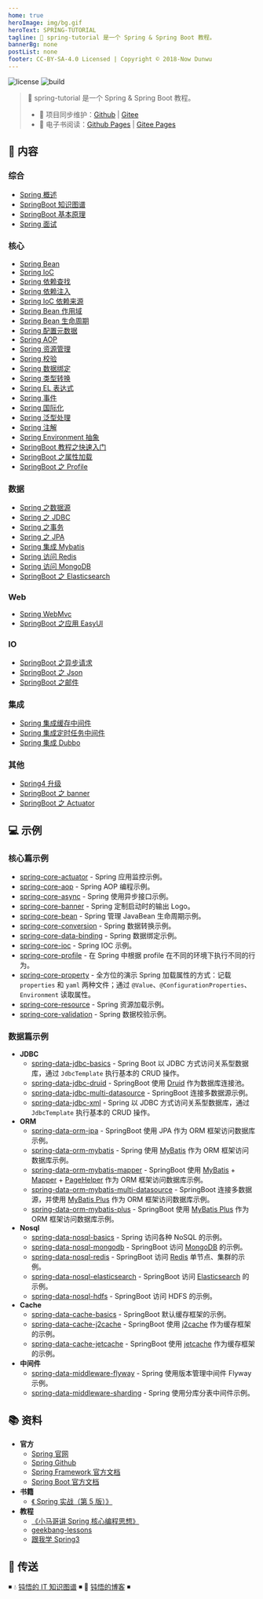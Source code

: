 ```yaml
---
home: true
heroImage: img/bg.gif
heroText: SPRING-TUTORIAL
tagline: 🍃 spring-tutorial 是一个 Spring & Spring Boot 教程。
bannerBg: none
postList: none
footer: CC-BY-SA-4.0 Licensed | Copyright © 2018-Now Dunwu
---
```


![license](https://badgen.net/github/license/dunwu/spring-tutorial)
![build](https://travis-ci.com/dunwu/spring-tutorial.svg?branch=master)

> 🍃 spring-tutorial 是一个 Spring & Spring Boot 教程。
>
> - 🔁 项目同步维护：[Github](https://github.com/dunwu/spring-tutorial/) | [Gitee](https://gitee.com/turnon/spring-tutorial/)
> - 📖 电子书阅读：[Github Pages](https://dunwu.github.io/spring-tutorial/) | [Gitee Pages](http://turnon.gitee.io/spring-tutorial/)

## 📖 内容

### 综合

- [Spring 概述](01.Java/13.框架/01.Spring/00.Spring综合/01.Spring概述.md)
- [SpringBoot 知识图谱](01.Java/13.框架/01.Spring/00.Spring综合/21.SpringBoot知识图谱.md)
- [SpringBoot 基本原理](01.Java/13.框架/01.Spring/00.Spring综合/22.SpringBoot基本原理.md)
- [Spring 面试](01.Java/13.框架/01.Spring/00.Spring综合/99.Spring面试.md)

### 核心

- [Spring Bean](01.Java/13.框架/01.Spring/01.Spring核心/01.SpringBean.md)
- [Spring IoC](01.Java/13.框架/01.Spring/01.Spring核心/02.SpringIoC.md)
- [Spring 依赖查找](01.Java/13.框架/01.Spring/01.Spring核心/03.Spring依赖查找.md)
- [Spring 依赖注入](01.Java/13.框架/01.Spring/01.Spring核心/04.Spring依赖注入.md)
- [Spring IoC 依赖来源](01.Java/13.框架/01.Spring/01.Spring核心/05.SpringIoC依赖来源.md)
- [Spring Bean 作用域](01.Java/13.框架/01.Spring/01.Spring核心/06.SpringBean作用域.md)
- [Spring Bean 生命周期](01.Java/13.框架/01.Spring/01.Spring核心/07.SpringBean生命周期.md)
- [Spring 配置元数据](01.Java/13.框架/01.Spring/01.Spring核心/08.Spring配置元数据.md)
- [Spring AOP](01.Java/13.框架/01.Spring/01.Spring核心/10.SpringAop.md)
- [Spring 资源管理](01.Java/13.框架/01.Spring/01.Spring核心/20.Spring资源管理.md)
- [Spring 校验](01.Java/13.框架/01.Spring/01.Spring核心/21.Spring校验.md)
- [Spring 数据绑定](01.Java/13.框架/01.Spring/01.Spring核心/22.Spring数据绑定.md)
- [Spring 类型转换](01.Java/13.框架/01.Spring/01.Spring核心/23.Spring类型转换.md)
- [Spring EL 表达式](01.Java/13.框架/01.Spring/01.Spring核心/24.SpringEL.md)
- [Spring 事件](01.Java/13.框架/01.Spring/01.Spring核心/25.Spring事件.md)
- [Spring 国际化](01.Java/13.框架/01.Spring/01.Spring核心/26.Spring国际化.md)
- [Spring 泛型处理](01.Java/13.框架/01.Spring/01.Spring核心/27.Spring泛型处理.md)
- [Spring 注解](01.Java/13.框架/01.Spring/01.Spring核心/28.Spring注解.md)
- [Spring Environment 抽象](01.Java/13.框架/01.Spring/01.Spring核心/29.SpringEnvironment抽象.md)
- [SpringBoot 教程之快速入门](01.Java/13.框架/01.Spring/01.Spring核心/31.SpringBoot之快速入门.md)
- [SpringBoot 之属性加载](01.Java/13.框架/01.Spring/01.Spring核心/32.SpringBoot之属性加载.md)
- [SpringBoot 之 Profile](01.Java/13.框架/01.Spring/01.Spring核心/33.SpringBoot之Profile.md)

### 数据

- [Spring 之数据源](01.Java/13.框架/01.Spring/02.Spring数据/01.Spring之数据源.md)
- [Spring 之 JDBC](01.Java/13.框架/01.Spring/02.Spring数据/02.Spring之JDBC.md)
- [Spring 之事务](01.Java/13.框架/01.Spring/02.Spring数据/03.Spring之事务.md)
- [Spring 之 JPA](01.Java/13.框架/01.Spring/02.Spring数据/04.Spring之JPA.md)
- [Spring 集成 Mybatis](01.Java/13.框架/01.Spring/02.Spring数据/10.Spring集成Mybatis.md)
- [Spring 访问 Redis](01.Java/13.框架/01.Spring/02.Spring数据/21.Spring访问Redis.md)
- [Spring 访问 MongoDB](01.Java/13.框架/01.Spring/02.Spring数据/22.Spring访问MongoDB.md)
- [SpringBoot 之 Elasticsearch](01.Java/13.框架/01.Spring/02.Spring数据/24.SpringBoot之Elasticsearch.md)

### Web

- [Spring WebMvc](01.Java/13.框架/01.Spring/03.SpringWeb/01.SpringWebMvc.md)
- [SpringBoot 之应用 EasyUI](01.Java/13.框架/01.Spring/03.SpringWeb/21.SpringBoot之应用EasyUI.md)

### IO

- [SpringBoot 之异步请求](01.Java/13.框架/01.Spring/04.SpringIO/01.SpringBoot之异步请求.md)
- [SpringBoot 之 Json](01.Java/13.框架/01.Spring/04.SpringIO/02.SpringBoot之Json.md)
- [SpringBoot 之邮件](01.Java/13.框架/01.Spring/04.SpringIO/03.SpringBoot之邮件.md)

### 集成

- [Spring 集成缓存中间件](01.Java/13.框架/01.Spring/05.Spring集成/01.Spring集成缓存.md)
- [Spring 集成定时任务中间件](01.Java/13.框架/01.Spring/05.Spring集成/02.Spring集成调度器.md)
- [Spring 集成 Dubbo](01.Java/13.框架/01.Spring/05.Spring集成/03.Spring集成Dubbo.md)

### 其他

- [Spring4 升级](01.Java/13.框架/01.Spring/99.Spring其他/01.Spring4升级.md)
- [SpringBoot 之 banner](01.Java/13.框架/01.Spring/99.Spring其他/21.SpringBoot之banner.md)
- [SpringBoot 之 Actuator](01.Java/13.框架/01.Spring/99.Spring其他/22.SpringBoot之Actuator.md)

## 💻 示例

### 核心篇示例

- [spring-core-actuator](https://github.com/dunwu/spring-tutorial/tree/master/codes/core/actuator) - Spring 应用监控示例。
- [spring-core-aop](https://github.com/dunwu/spring-tutorial/tree/master/codes/core/aop) - Spring AOP 编程示例。
- [spring-core-async](https://github.com/dunwu/spring-tutorial/tree/master/codes/core/async) - Spring 使用异步接口示例。
- [spring-core-banner](https://github.com/dunwu/spring-tutorial/tree/master/codes/core/banner) - Spring 定制启动时的输出 Logo。
- [spring-core-bean](https://github.com/dunwu/spring-tutorial/tree/master/codes/core/bean) - Spring 管理 JavaBean 生命周期示例。
- [spring-core-conversion](https://github.com/dunwu/spring-tutorial/tree/master/codes/core/conversion) - Spring 数据转换示例。
- [spring-core-data-binding](https://github.com/dunwu/spring-tutorial/tree/master/codes/core/data-binding) - Spring 数据绑定示例。
- [spring-core-ioc](https://github.com/dunwu/spring-tutorial/tree/master/codes/core/ioc) - Spring IOC 示例。
- [spring-core-profile](https://github.com/dunwu/spring-tutorial/tree/master/codes/core/profile) - 在 Spring 中根据 profile 在不同的环境下执行不同的行为。
- [spring-core-property](https://github.com/dunwu/spring-tutorial/tree/master/codes/core/property) - 全方位的演示 Spring 加载属性的方式：记载 `properties` 和 `yaml` 两种文件；通过 `@Value`、`@ConfigurationProperties`、`Environment` 读取属性。
- [spring-core-resource](https://github.com/dunwu/spring-tutorial/tree/master/codes/core/resource) - Spring 资源加载示例。
- [spring-core-validation](https://github.com/dunwu/spring-tutorial/tree/master/codes/core/validation) - Spring 数据校验示例。

### 数据篇示例

- **JDBC**
  - [spring-data-jdbc-basics](https://github.com/dunwu/spring-tutorial/tree/master/codes/data/jdbc/basics) - Spring Boot 以 JDBC 方式访问关系型数据库，通过 `JdbcTemplate` 执行基本的 CRUD 操作。
  - [spring-data-jdbc-druid](https://github.com/dunwu/spring-tutorial/tree/master/codes/data/jdbc/druid) - SpringBoot 使用 [Druid](https://github.com/alibaba/druid) 作为数据库连接池。
  - [spring-data-jdbc-multi-datasource](https://github.com/dunwu/spring-tutorial/tree/master/codes/data/jdbc/multi-datasource) - SpringBoot 连接多数据源示例。
  - [spring-data-jdbc-xml](https://github.com/dunwu/spring-tutorial/tree/master/codes/data/jdbc/xml) - Spring 以 JDBC 方式访问关系型数据库，通过 `JdbcTemplate` 执行基本的 CRUD 操作。
- **ORM**
  - [spring-data-orm-jpa](https://github.com/dunwu/spring-tutorial/tree/master/codes/data/orm/jpa) - SpringBoot 使用 JPA 作为 ORM 框架访问数据库示例。
  - [spring-data-orm-mybatis](https://github.com/dunwu/spring-tutorial/tree/master/codes/data/orm/mybatis) - Spring 使用 [MyBatis](https://github.com/mybatis/mybatis-3) 作为 ORM 框架访问数据库示例。
  - [spring-data-orm-mybatis-mapper](https://github.com/dunwu/spring-tutorial/tree/master/codes/data/orm/mybatis-mapper) - SpringBoot 使用 [MyBatis](https://github.com/mybatis/mybatis-3) + [Mapper](https://github.com/abel533/Mapper) + [PageHelper](https://github.com/pagehelper/Mybatis-PageHelper) 作为 ORM 框架访问数据库示例。
  - [spring-data-orm-mybatis-multi-datasource](https://github.com/dunwu/spring-tutorial/tree/master/codes/data/orm/mybatis-multi-datasource) - SpringBoot 连接多数据源，并使用 [MyBatis Plus](https://github.com/baomidou/mybatis-plus) 作为 ORM 框架访问数据库示例。
  - [spring-data-orm-mybatis-plus](https://github.com/dunwu/spring-tutorial/tree/master/codes/data/orm/mybatis-plus) - SpringBoot 使用 [MyBatis Plus](https://github.com/baomidou/mybatis-plus) 作为 ORM 框架访问数据库示例。
- **Nosql**
  - [spring-data-nosql-basics](https://github.com/dunwu/spring-tutorial/tree/master/codes/data/nosql/basics) - Spring 访问各种 NoSQL 的示例。
  - [spring-data-nosql-mongodb](https://github.com/dunwu/spring-tutorial/tree/master/codes/data/nosql/mongodb) - SpringBoot 访问 [MongoDB](https://www.mongodb.com/) 的示例。
  - [spring-data-nosql-redis](https://github.com/dunwu/spring-tutorial/tree/master/codes/data/nosql/redis) - SpringBoot 访问 [Redis](https://redis.io/) 单节点、集群的示例。
  - [spring-data-nosql-elasticsearch](https://github.com/dunwu/spring-tutorial/tree/master/codes/data/nosql/elasticsearch) - SpringBoot 访问 [Elasticsearch](https://www.elastic.co/guide/index.html) 的示例。
  - [spring-data-nosql-hdfs](https://github.com/dunwu/spring-tutorial/tree/master/codes/data/nosql/hdfs) - SpringBoot 访问 HDFS 的示例。
- **Cache**
  - [spring-data-cache-basics](https://github.com/dunwu/spring-tutorial/tree/master/codes/data/cache/basics) - SpringBoot 默认缓存框架的示例。
  - [spring-data-cache-j2cache](https://github.com/dunwu/spring-tutorial/tree/master/codes/data/cache/j2cache) - SpringBoot 使用 [j2cache](https://gitee.com/ld/J2Cache) 作为缓存框架的示例。
  - [spring-data-cache-jetcache](https://github.com/dunwu/spring-tutorial/tree/master/codes/data/cache/jetcache) - SpringBoot 使用 [jetcache](https://github.com/alibaba/jetcache) 作为缓存框架的示例。
- **中间件**
  - [spring-data-middleware-flyway](https://github.com/dunwu/spring-tutorial/tree/master/codes/data/middleware/flyway) - Spring 使用版本管理中间件 Flyway 示例。
  - [spring-data-middleware-sharding](https://github.com/dunwu/spring-tutorial/tree/master/codes/data/middleware/sharding) - Spring 使用分库分表中间件示例。

## 📚 资料

- **官方**
  - [Spring 官网](https://spring.io/)
  - [Spring Github](https://github.com/spring-projects/spring-framework)
  - [Spring Framework 官方文档](https://docs.spring.io/spring-framework/docs/current/spring-framework-reference/index.html)
  - [Spring Boot 官方文档](https://docs.spring.io/spring-boot/docs/current/reference/html/data.html)
- **书籍**
  - [《 Spring 实战（第 5 版）》](https://book.douban.com/subject/34949443/)
- **教程**
  - [《小马哥讲 Spring 核心编程思想》](https://time.geekbang.org/course/intro/265)
  - [geekbang-lessons](https://github.com/geektime-geekbang/geekbang-lessons)
  - [跟我学 Spring3](http://jinnianshilongnian.iteye.com/blog/1482071)

## 🚪 传送

◾ 💧 [钝悟的 IT 知识图谱](https://dunwu.github.io/waterdrop/) ◾ 🎯 [钝悟的博客](https://dunwu.github.io/blog/) ◾
